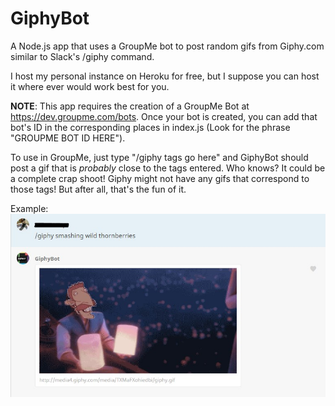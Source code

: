 # GiphyBot
A Node.js app that uses a GroupMe bot to post random gifs from Giphy.com similar to Slack's /giphy command.

I host my personal instance on Heroku for free, but I suppose you can host it where ever would work best for you.

**NOTE**: This app requires the creation of a GroupMe Bot at https://dev.groupme.com/bots.
Once your bot is created, you can add that bot's ID in the corresponding places in index.js (Look for the phrase "GROUPME BOT ID HERE").

To use in GroupMe, just type "/giphy tags go here" and GiphyBot should post a gif that is *probably* close to the tags entered. Who knows? It could be a complete crap shoot! Giphy might not have any gifs that correspond to those tags! But after all, that's the fun of it.

Example:
![GiphyBot Example Picture](https://raw.githubusercontent.com/phill117/GiphyBot/master/example.jpg)
